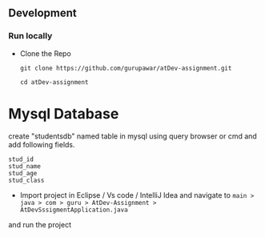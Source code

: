 ## Development

### Run locally

- Clone the Repo

  ```
  git clone https://github.com/gurupawar/atDev-assignment.git

  cd atDev-assignment
  ```

# Mysql Database

create "studentsdb" named table in mysql using query browser or cmd and add following fields.

```
stud_id
stud_name
stud_age
stud_class
```

- Import project in Eclipse / Vs code / IntelliJ Idea and navigate to `main > java > com > guru > AtDev-Assignment > AtDevSssigmentApplication.java`

and run the project
